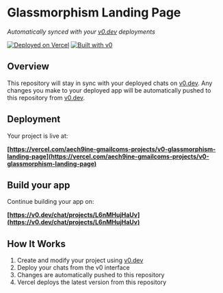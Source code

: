 # Glassmorphism Landing Page

*Automatically synced with your [v0.dev](https://v0.dev) deployments*

[![Deployed on Vercel](https://img.shields.io/badge/Deployed%20on-Vercel-black?style=for-the-badge&logo=vercel)](https://vercel.com/aech9ine-gmailcoms-projects/v0-glassmorphism-landing-page)
[![Built with v0](https://img.shields.io/badge/Built%20with-v0.dev-black?style=for-the-badge)](https://v0.dev/chat/projects/L6nMHujHaUv)

## Overview

This repository will stay in sync with your deployed chats on [v0.dev](https://v0.dev).
Any changes you make to your deployed app will be automatically pushed to this repository from [v0.dev](https://v0.dev).

## Deployment

Your project is live at:

**[https://vercel.com/aech9ine-gmailcoms-projects/v0-glassmorphism-landing-page](https://vercel.com/aech9ine-gmailcoms-projects/v0-glassmorphism-landing-page)**

## Build your app

Continue building your app on:

**[https://v0.dev/chat/projects/L6nMHujHaUv](https://v0.dev/chat/projects/L6nMHujHaUv)**

## How It Works

1. Create and modify your project using [v0.dev](https://v0.dev)
2. Deploy your chats from the v0 interface
3. Changes are automatically pushed to this repository
4. Vercel deploys the latest version from this repository

